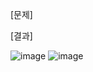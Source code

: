 [문제]


[결과]


![image](https://github.com/user-attachments/assets/aa4f7d1e-f279-4ef4-8e1d-20b17bbd5cb6)
![image](https://github.com/user-attachments/assets/e254ae17-455e-4aa5-affc-df69a4a740c5)
